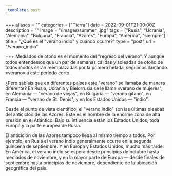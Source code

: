 ```yaml
---
_template: post
---
```





+++
aliases = ""
categories = ["Tierra"]
date = 2022-09-01T21:00:00Z
description = ""
image = "/images/summer_.jpg"
tags = ["Rusia", "Ucrania", "Alemania", "Bulgaria", "Francia", "Azores", "Europa", "América", "siempre"]
title = "¿Qué es el \"verano indio\" y cuándo ocurre?"
type = "post"
url = "/verano_indio"

+++
Mediados de otoño es el momento del "regreso del verano". Y aunque todos entendemos que un par de semanas cálidas y soleadas de otoño de todos modos serán reemplazadas por la primera helada, seguimos llamando «verano» a este período corto.  
  
¿Pero sabíais que en diferentes países este "verano" se llamaba de manera diferente? En Rusia, Ucrania y Bielorrusia se le llama «verano de mujeres", en Alemania — "verano de viejas", en Bulgaria — "verano gitano", en Francia — "verano de St. Denis", y en los Estados Unidos — "indio".  
  
Desde el punto de vista científico, el "verano indio" son las últimas oleadas del anticiclón de las Azores. Este es el nombre de la enorme zona de alta presión en el Atlántico. Bajo su influencia están los Estados Unidos, toda Europa y la parte europea de Rusia.  
  
El anticiclón de las Azores tampoco llega al mismo tiempo a todos. Por ejemplo, en Rusia el verano indio generalmente ocurre en la segunda quincena de septiembre. Y en Europa y Estados Unidos, mucho más tarde. En América, el verano indio se espera desde principios de octubre hasta mediados de noviembre, y en la mayor parte de Europa — desde finales de septiembre hasta principios de noviembre, dependiente de la ubicación geográfica del país.
